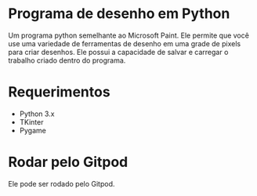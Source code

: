 # Programa de desenho em Python
Um programa python semelhante ao Microsoft Paint. Ele permite que você use uma variedade de ferramentas de desenho em uma grade de pixels para criar desenhos. Ele possui a capacidade de salvar e carregar o trabalho criado dentro do programa.
<src img="https://github.com/DarlanNoetzold/Programa-de-desenho-em-Python/blob/master/paint01.jpg">
# Requerimentos
- Python 3.x
- TKinter
- Pygame

# Rodar pelo Gitpod
Ele pode ser rodado pelo Gitpod.

